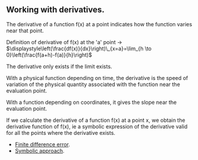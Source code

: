 ## Working with derivatives.

The derivative of a function f(x) at a point indicates how the function varies near that point.

Definition of derivative of f(x) at the 'a' point -> $\displaystyle\left(\frac{df(x)}{dx}\right)\_{x=a}=\lim_{h \to 0}\left(\frac{f(a+h)-f(a)}{h}\right)$

The derivative only exists if the limit exists.

With a physical function depending on time, the derivative is the speed of variation of the physical quantity associated with the function near the evaluation point.

With a function depending on coordinates, it gives the slope near the evaluation point.

If we calculate the derivative of a function f(x) at a point x, we obtain the derivative function of f(x), ie a symbolic expression of the derivative valid for all the points where the derivative exists.

- [Finite difference error](err_der_geo.py).
- [Symbolic approach](der_sympy.py).
